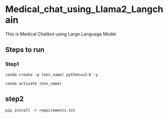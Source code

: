 # Medical_chat_using_Llama2_Langchain
This is Medical Chatbot using Large Language Model

## Steps to run

### Step1

```
conda create -p (env_name) python==3.8 -y
```
```
conda activate (env_name)
```
## step2

```
pip install -r requirements.txt
```